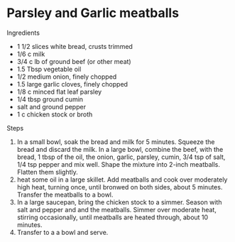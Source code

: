 # Parsley and Garlic meatballs

Ingredients

* 1 1/2 slices white bread, crusts trimmed
* 1/6 c milk
* 3/4 c lb of ground beef \(or other meat\)
* 1.5 Tbsp vegetable oil
* 1/2 medium onion, finely chopped
* 1.5 large garlic cloves, finely chopped
* 1/8 c minced flat leaf parsley
* 1/4 tbsp ground cumin
* salt and ground pepper
* 1 c chicken stock or broth

Steps

1. In a small bowl, soak the bread and milk for 5 minutes.  Squeeze the bread and discard the milk.  In a large bowl, combine the beef, with the bread, 1 tbsp of the oil, the onion, garlic, parsley, cumin, 3/4 tsp of salt, 1/4 tsp pepper and mix well.  Shape the mixture into 2-inch meatballs. Flatten them slightly.
2. heat some oil in a large skillet. Add meatballs and cook over moderately high heat, turning once, until bronwed on both sides, about 5 minutes.  Transfer the meatballs to a bowl. 
3. In a large saucepan, bring the chicken stock to a simmer. Season with salt and pepper and and the meatballs.  Simmer over moderate heat, stirring occasionally, until meatballs are heated through, about 10 minutes.
4. Transfer to a a bowl and serve.

